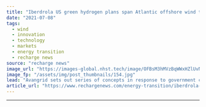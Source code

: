 ```yaml
---
title: "Iberdrola US green hydrogen plans span Atlantic offshore wind to Texas badlands"
date: "2021-07-08"
tags: 
  - wind
  - innovation
  - technology
  - markets
  - energy transition
  - recharge news
source: "recharge news"
image_url: "https://images-global.nhst.tech/image/OFBsM3hMVzBqWWxHZlUvNE1SOGp5Q1JiVUhOK2QyNXozQ3JQczhSUk14RT0=/nhst/binary/bf78b4efee8b4a0ffd47652473ad4d83"
image_fp: "/assets/img/post_thumbnails/154.jpg"
lead: "Avangrid sets out series of concepts in response to government call for input on large-scale renewable H2 production"
article_url: "https://www.rechargenews.com/energy-transition/iberdrola-us-green-hydrogen-plans-span-atlantic-offshore-wind-to-texas-badlands/2-1-1037706"
---
```


---
